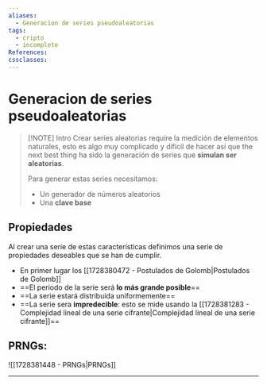 ```yaml
---
aliases:
  - Generacion de series pseudoaleatorias
tags:
  - cripto
  - incomplete
References: 
cssclasses:
---
```

# Generacion de series pseudoaleatorias

> [!NOTE] Intro
> Crear series aleatorias require la medición de elementos naturales, esto es algo muy complicado y dificil de hacer así que the next best thing ha sido la generación de series que **simulan ser aleatorias**. 
> 
> Para generar estas series necesitamos:
> + Un generador de números aleatorios
> + Una **clave base**

## Propiedades
Al crear una serie de estas características definimos una serie de propiedades deseables que se han de cumplir.

+ En primer lugar los [[1728380472 - Postulados de Golomb|Postulados de Golomb]]
+ ==El periodo de la serie será **lo más grande posible**==
+ ==La serie estará distribuida uniformemente==
+ ==La serie sera **impredecible**: esto se mide usando la [[1728381283 - Complejidad lineal de una serie cifrante|Complejidad lineal de una serie cifrante]]==

## PRNGs:
![[1728381448 - PRNGs|PRNGs]]


***
